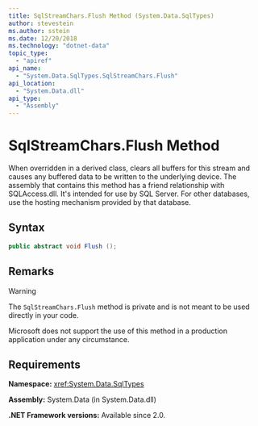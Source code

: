 ```yaml
---
title: SqlStreamChars.Flush Method (System.Data.SqlTypes)
author: stevestein
ms.author: sstein
ms.date: 12/20/2018
ms.technology: "dotnet-data"
topic_type:
  - "apiref"
api_name:
  - "System.Data.SqlTypes.SqlStreamChars.Flush"
api_location:
  - "System.Data.dll"
api_type:
  - "Assembly"
---
```

# SqlStreamChars.Flush Method

When overridden in a derived class, clears all buffers for this stream and causes any buffered data to be written to the underlying device. The assembly that contains this method has a friend relationship with SQLAccess.dll. It's intended for use by SQL Server. For other databases, use the hosting mechanism provided by that database.

## Syntax

```csharp
public abstract void Flush ();
```

## Remarks

> [!WARNING]
> The `SqlStreamChars.Flush` method is private and is not meant to be used directly in your code.
>
> Microsoft does not support the use of this method in a production application under any circumstance.

## Requirements

**Namespace:** <xref:System.Data.SqlTypes>

**Assembly:** System.Data (in System.Data.dll)

**.NET Framework versions:** Available since 2.0.
